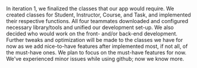 In iteration 1, we finalized the classes that our app would require. We created classes for Student,
Instructor, Course, and Task, and implemented their respective functions. All four teammates downloaded and configured necessary library/tools and unified our development set-up. We also decided who would work on the front- and/or back-end development. Further tweaks and optimization will be made to the classes we have for now as we add nice-to-have features after implemented most, if not all, of the must-have ones. We plan to focus on the must-have features for now. We've experienced minor issues while using github; now we know more.